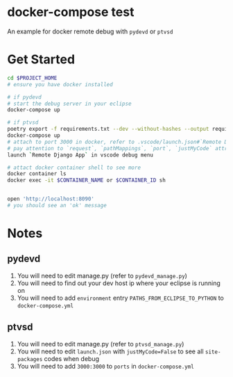 docker-compose test
======

An example for docker remote debug with `pydevd` or `ptvsd`

# Get Started
```sh
cd $PROJECT_HOME
# ensure you have docker installed

# if pydevd
# start the debug server in your eclipse 
docker-compose up

# if ptvsd
poetry export -f requirements.txt --dev --without-hashes --output requirements.txt
docker-compose up
# attach to port 3000 in docker, refer to .vscode/launch.json#`Remote Django App` section
# pay attention to `request`, `pathMappings`, `port`, `justMyCode` attributes
launch `Remote Django App` in vscode debug menu

# attact docker container shell to see more
docker container ls
docker exec -it $CONTAINER_NAME or $CONTAINER_ID sh


open 'http://localhost:8090'
# you should see an 'ok' message
```

# Notes
## pydevd
1. You will need to edit manage.py (refer to `pydevd_manage.py`)
1. You will need to find out your dev host ip where your eclipse is running on
1. You will need to add `environment` entry `PATHS_FROM_ECLIPSE_TO_PYTHON` to `docker-compose.yml`

## ptvsd
1. You will need to edit manage.py (refer to `ptvsd_manage.py`)
1. You will need to edit `launch.json` with `justMyCode=False` to see all `site-packages` codes when debug
1. You will need to add `3000:3000` to `ports` in `docker-compose.yml`

